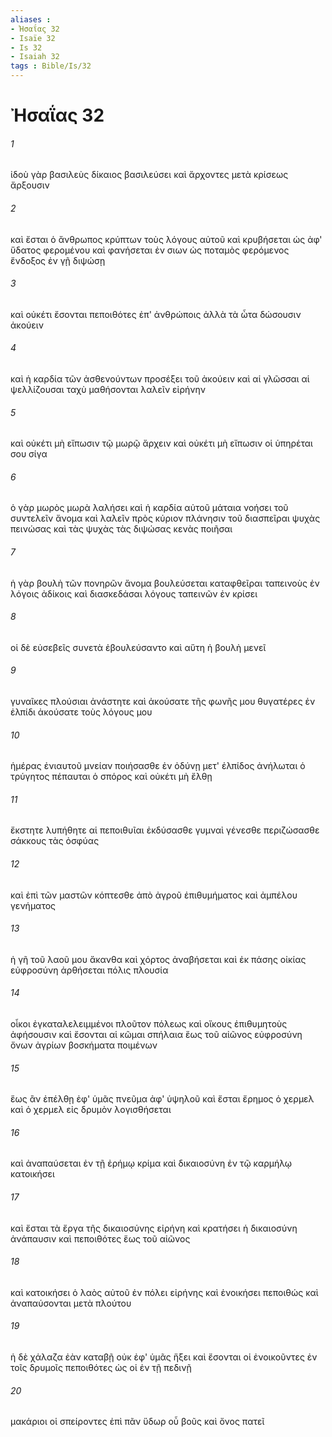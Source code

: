 ```yaml
---
aliases : 
- Ἠσαΐας 32
- Isaïe 32
- Is 32
- Isaiah 32
tags : Bible/Is/32
---
```


# Ἠσαΐας 32

###### 1
ἰδοὺ γὰρ βασιλεὺς δίκαιος βασιλεύσει καὶ ἄρχοντες μετὰ κρίσεως ἄρξουσιν
###### 2
καὶ ἔσται ὁ ἄνθρωπος κρύπτων τοὺς λόγους αὐτοῦ καὶ κρυβήσεται ὡς ἀφ' ὕδατος φερομένου καὶ φανήσεται ἐν σιων ὡς ποταμὸς φερόμενος ἔνδοξος ἐν γῇ διψώσῃ
###### 3
καὶ οὐκέτι ἔσονται πεποιθότες ἐπ' ἀνθρώποις ἀλλὰ τὰ ὦτα δώσουσιν ἀκούειν
###### 4
καὶ ἡ καρδία τῶν ἀσθενούντων προσέξει τοῦ ἀκούειν καὶ αἱ γλῶσσαι αἱ ψελλίζουσαι ταχὺ μαθήσονται λαλεῖν εἰρήνην
###### 5
καὶ οὐκέτι μὴ εἴπωσιν τῷ μωρῷ ἄρχειν καὶ οὐκέτι μὴ εἴπωσιν οἱ ὑπηρέται σου σίγα
###### 6
ὁ γὰρ μωρὸς μωρὰ λαλήσει καὶ ἡ καρδία αὐτοῦ μάταια νοήσει τοῦ συντελεῖν ἄνομα καὶ λαλεῖν πρὸς κύριον πλάνησιν τοῦ διασπεῖραι ψυχὰς πεινώσας καὶ τὰς ψυχὰς τὰς διψώσας κενὰς ποιῆσαι
###### 7
ἡ γὰρ βουλὴ τῶν πονηρῶν ἄνομα βουλεύσεται καταφθεῖραι ταπεινοὺς ἐν λόγοις ἀδίκοις καὶ διασκεδάσαι λόγους ταπεινῶν ἐν κρίσει
###### 8
οἱ δὲ εὐσεβεῖς συνετὰ ἐβουλεύσαντο καὶ αὕτη ἡ βουλὴ μενεῖ
###### 9
γυναῖκες πλούσιαι ἀνάστητε καὶ ἀκούσατε τῆς φωνῆς μου θυγατέρες ἐν ἐλπίδι ἀκούσατε τοὺς λόγους μου
###### 10
ἡμέρας ἐνιαυτοῦ μνείαν ποιήσασθε ἐν ὀδύνῃ μετ' ἐλπίδος ἀνήλωται ὁ τρύγητος πέπαυται ὁ σπόρος καὶ οὐκέτι μὴ ἔλθῃ
###### 11
ἔκστητε λυπήθητε αἱ πεποιθυῖαι ἐκδύσασθε γυμναὶ γένεσθε περιζώσασθε σάκκους τὰς ὀσφύας
###### 12
καὶ ἐπὶ τῶν μαστῶν κόπτεσθε ἀπὸ ἀγροῦ ἐπιθυμήματος καὶ ἀμπέλου γενήματος
###### 13
ἡ γῆ τοῦ λαοῦ μου ἄκανθα καὶ χόρτος ἀναβήσεται καὶ ἐκ πάσης οἰκίας εὐφροσύνη ἀρθήσεται πόλις πλουσία
###### 14
οἶκοι ἐγκαταλελειμμένοι πλοῦτον πόλεως καὶ οἴκους ἐπιθυμητοὺς ἀφήσουσιν καὶ ἔσονται αἱ κῶμαι σπήλαια ἕως τοῦ αἰῶνος εὐφροσύνη ὄνων ἀγρίων βοσκήματα ποιμένων
###### 15
ἕως ἂν ἐπέλθῃ ἐφ' ὑμᾶς πνεῦμα ἀφ' ὑψηλοῦ καὶ ἔσται ἔρημος ὁ χερμελ καὶ ὁ χερμελ εἰς δρυμὸν λογισθήσεται
###### 16
καὶ ἀναπαύσεται ἐν τῇ ἐρήμῳ κρίμα καὶ δικαιοσύνη ἐν τῷ καρμήλῳ κατοικήσει
###### 17
καὶ ἔσται τὰ ἔργα τῆς δικαιοσύνης εἰρήνη καὶ κρατήσει ἡ δικαιοσύνη ἀνάπαυσιν καὶ πεποιθότες ἕως τοῦ αἰῶνος
###### 18
καὶ κατοικήσει ὁ λαὸς αὐτοῦ ἐν πόλει εἰρήνης καὶ ἐνοικήσει πεποιθώς καὶ ἀναπαύσονται μετὰ πλούτου
###### 19
ἡ δὲ χάλαζα ἐὰν καταβῇ οὐκ ἐφ' ὑμᾶς ἥξει καὶ ἔσονται οἱ ἐνοικοῦντες ἐν τοῖς δρυμοῖς πεποιθότες ὡς οἱ ἐν τῇ πεδινῇ
###### 20
μακάριοι οἱ σπείροντες ἐπὶ πᾶν ὕδωρ οὗ βοῦς καὶ ὄνος πατεῖ
